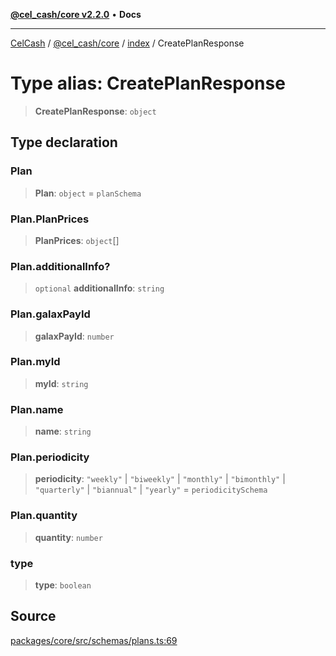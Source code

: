 [**@cel_cash/core v2.2.0**](../../README.md) • **Docs**

***

[CelCash](../../../../packages.md) / [@cel\_cash/core](../../README.md) / [index](../README.md) / CreatePlanResponse

# Type alias: CreatePlanResponse

> **CreatePlanResponse**: `object`

## Type declaration

### Plan

> **Plan**: `object` = `planSchema`

### Plan.PlanPrices

> **PlanPrices**: `object`[]

### Plan.additionalInfo?

> `optional` **additionalInfo**: `string`

### Plan.galaxPayId

> **galaxPayId**: `number`

### Plan.myId

> **myId**: `string`

### Plan.name

> **name**: `string`

### Plan.periodicity

> **periodicity**: `"weekly"` \| `"biweekly"` \| `"monthly"` \| `"bimonthly"` \| `"quarterly"` \| `"biannual"` \| `"yearly"` = `periodicitySchema`

### Plan.quantity

> **quantity**: `number`

### type

> **type**: `boolean`

## Source

[packages/core/src/schemas/plans.ts:69](https://github.com/Pyxlab/celcash/blob/b57c7034bd65dcd5b083f272f9cfe6cc4ff73f7b/packages/core/src/schemas/plans.ts#L69)
